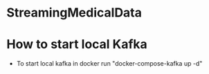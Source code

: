 # StreamingMedicalData

# How to start local Kafka
- To start local kafka in docker run "docker-compose-kafka up -d"